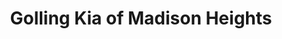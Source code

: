 ---
title: "Golling Kia of Madison Heights"
url: /madison-heights/golling-kia-of-madison-heights/
shop: car
---